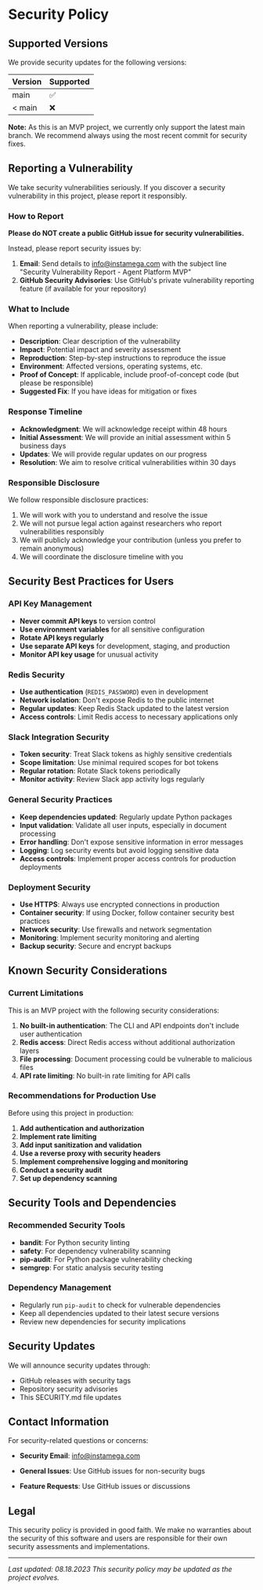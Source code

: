 # Security Policy

## Supported Versions

We provide security updates for the following versions:

| Version | Supported          |
| ------- | ------------------ |
| main    | :white_check_mark: |
| < main  | :x:                |

**Note:** As this is an MVP project, we currently only support the latest main branch. We recommend always using the most recent commit for security fixes.

## Reporting a Vulnerability

We take security vulnerabilities seriously. If you discover a security vulnerability in this project, please report it responsibly.

### How to Report

**Please do NOT create a public GitHub issue for security vulnerabilities.**

Instead, please report security issues by:

1. **Email**: Send details to info@instamega.com with the subject line "Security Vulnerability Report - Agent Platform MVP"
2. **GitHub Security Advisories**: Use GitHub's private vulnerability reporting feature (if available for your repository)

### What to Include

When reporting a vulnerability, please include:

- **Description**: Clear description of the vulnerability
- **Impact**: Potential impact and severity assessment
- **Reproduction**: Step-by-step instructions to reproduce the issue
- **Environment**: Affected versions, operating systems, etc.
- **Proof of Concept**: If applicable, include proof-of-concept code (but please be responsible)
- **Suggested Fix**: If you have ideas for mitigation or fixes

### Response Timeline

- **Acknowledgment**: We will acknowledge receipt within 48 hours
- **Initial Assessment**: We will provide an initial assessment within 5 business days
- **Updates**: We will provide regular updates on our progress
- **Resolution**: We aim to resolve critical vulnerabilities within 30 days

### Responsible Disclosure

We follow responsible disclosure practices:

1. We will work with you to understand and resolve the issue
2. We will not pursue legal action against researchers who report vulnerabilities responsibly
3. We will publicly acknowledge your contribution (unless you prefer to remain anonymous)
4. We will coordinate the disclosure timeline with you

## Security Best Practices for Users

### API Key Management

- **Never commit API keys** to version control
- **Use environment variables** for all sensitive configuration
- **Rotate API keys regularly**
- **Use separate API keys** for development, staging, and production
- **Monitor API key usage** for unusual activity

### Redis Security

- **Use authentication** (`REDIS_PASSWORD`) even in development
- **Network isolation**: Don't expose Redis to the public internet
- **Regular updates**: Keep Redis Stack updated to the latest version
- **Access controls**: Limit Redis access to necessary applications only

### Slack Integration Security

- **Token security**: Treat Slack tokens as highly sensitive credentials
- **Scope limitation**: Use minimal required scopes for bot tokens
- **Regular rotation**: Rotate Slack tokens periodically
- **Monitor activity**: Review Slack app activity logs regularly

### General Security Practices

- **Keep dependencies updated**: Regularly update Python packages
- **Input validation**: Validate all user inputs, especially in document processing
- **Error handling**: Don't expose sensitive information in error messages
- **Logging**: Log security events but avoid logging sensitive data
- **Access controls**: Implement proper access controls for production deployments

### Deployment Security

- **Use HTTPS**: Always use encrypted connections in production
- **Container security**: If using Docker, follow container security best practices
- **Network security**: Use firewalls and network segmentation
- **Monitoring**: Implement security monitoring and alerting
- **Backup security**: Secure and encrypt backups

## Known Security Considerations

### Current Limitations

This is an MVP project with the following security considerations:

1. **No built-in authentication**: The CLI and API endpoints don't include user authentication
2. **Redis access**: Direct Redis access without additional authorization layers
3. **File processing**: Document processing could be vulnerable to malicious files
4. **API rate limiting**: No built-in rate limiting for API calls

### Recommendations for Production Use

Before using this project in production:

1. **Add authentication and authorization**
2. **Implement rate limiting**
3. **Add input sanitization and validation**
4. **Use a reverse proxy with security headers**
5. **Implement comprehensive logging and monitoring**
6. **Conduct a security audit**
7. **Set up dependency scanning**

## Security Tools and Dependencies

### Recommended Security Tools

- **bandit**: For Python security linting
- **safety**: For dependency vulnerability scanning
- **pip-audit**: For Python package vulnerability checking
- **semgrep**: For static analysis security testing

### Dependency Management

- Regularly run `pip-audit` to check for vulnerable dependencies
- Keep all dependencies updated to their latest secure versions
- Review new dependencies for security implications

## Security Updates

We will announce security updates through:

- GitHub releases with security tags
- Repository security advisories
- This SECURITY.md file updates

## Contact Information

For security-related questions or concerns:

- **Security Email**: info@instamega.com

- **General Issues**: Use GitHub issues for non-security bugs
- **Feature Requests**: Use GitHub issues or discussions

## Legal

This security policy is provided in good faith. We make no warranties about the security of this software and users are responsible for their own security assessments and implementations.

---

*Last updated: 08.18.2023*
*This security policy may be updated as the project evolves.*